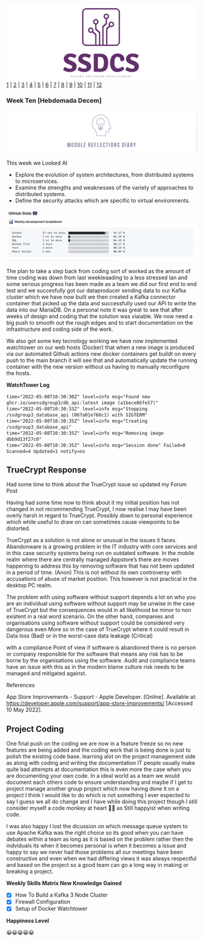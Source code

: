 ![Logo](Images/Logo.png)
[1](/MyPortfolio/SSDCS/Unit01.html) | [2](/MyPortfolio/SSDCS/Unit02.html) | [3](/MyPortfolio/SSDCS/Unit03.html) | [4](/MyPortfolio/SSDCS/Unit04.html) | [5](/MyPortfolio/SSDCS/Unit05.html) | [6](/MyPortfolio/SSDCS/Unit06.html) | [7](/MyPortfolio/SSDCS/Unit07.html) | [8](/MyPortfolio/SSDCS/Unit08.html) | [9](/MyPortfolio/SSDCS/Unit09.html) | [10](/MyPortfolio/SSDCS/Unit10.html) | [11](/MyPortfolio/SSDCS/Unit11.html) | [12](/MyPortfolio/SSDCS/Unit12.html)
### Week Ten [Hebdomada Decem]

![Logo](Images/Diary.png)

This week we Looked At

* Explore the evolution of system architectures, from distributed systems to microservices.
* Examine the strengths and weaknesses of the variety of approaches to distributed systems.
* Define the security attacks which are specific to virtual environments.

![Logo](Images/Stats.png)

The plan to take a step back from coding sort of worked as the amount of time coding was down from last weekleaading to a less stressed Ian and some serious progress has been made as a team we did our first end to end test and we succesfully got our dataproducer sending data to our Kafka cluster which we have now built we then created a Kafka connector container that picked up the data and successfully used our API to write the data into our MariaDB. On a personal note it was great to see that after weeks of design and coding that the solution was viaiable. We now need a big push to smooth out the rough edges and to start documentation on the infrastructure and coding side of the work.

We also got some key tecnology working we have now implemented watchtower on our web hosts (Docker) that when a new image is produced via our automated Github actions new docker containers get buildt on every push to the main branch it will see that and automatically update the running container with the new version without us having to manually reconfigure the hosts. 

**WatchTower Log**

```shell
time="2022-05-08T10:30:30Z" level=info msg="Found new ghcr.io/uoessdgroup3/db_api:latest image (a1bece86fe57)"
time="2022-05-08T10:30:33Z" level=info msg="Stopping /ssdgroup3_database_api (067a01e766c1) with SIGTERM"
time="2022-05-08T10:30:35Z" level=info msg="Creating /ssdgroup3_database_api"
time="2022-05-08T10:30:35Z" level=info msg="Removing image dbb9d13f27c0"
time="2022-05-08T10:30:35Z" level=info msg="Session done" Failed=0 Scanned=4 Updated=1 notify=no
```

## TrueCrypt Response

Had some time to think about the TrueCrypt issue so updated my Forum Post

Having had some time now to think about it my initial position has not changed in not recommending TrueCrypt, I now realise I may have been overly harsh in regard to TrueCrypt. Possibly down to personal experience which while useful to draw on can sometimes cause viewpoints to be distorted.

TrueCrypt as a solution is not alone or unusual in the issues it faces. Abandonware is a growing problem in the IT industry with core services and in this case security systems being run on outdated software. In the mobile realm where there are centrally managed Appstore’s there are moves happening to address this by removing software that has not been updated in a period of time. (Anon) This is not without its own controversy with accusations of abuse of market position. This however is not practical in the desktop PC realm.

The problem with using software without support depends a lot on who you are an individual using software without support may be unwise in the case of TrueCrypt but the consequences would in all likelihood be minor to non existent in a real word scenario. On the other hand, companies and organisations using software without support could be considered very dangerous even More so in the case of TrueCrypt where it could result in Data loss (Bad) or in the worst-case data leakage (Critical)

with a compliance Point of view if software is abandoned there is no person or company responsible for the software that means any risk has to be borne by the organisations using the software. Audit and compliance teams have an issue with this as in the modern blame culture risk needs to be managed and mitigated against.     

References

App Store Improvements - Support - Apple Developer. [Online]. Available at: https://developer.apple.com/support/app-store-improvements/ [Accessed 10 May 2022].

## Project Coding

One final push on the coding we are now in a feature freeze so no new features are being added and the coding work that is being done is just to polish the existing code base. learning alot on the project management side as along with coding and writing the documentation IT people usually make quite bad attempts at documentation this is even more the case when you are documenting your own code. In a ideal world as a team we would document each others code to ensure understanding and maybe if I get to project manage another group project which now having done it on a project I think I would like to do which is not something I ever expected to say I guess we all do change and I have while doing this project though I still consider myself a code monkey at heart 👨‍💻 as Still happyist when writing code.  

I was also happy I lost the dicussion on which message queue system to use Apache Kafka was the right choice so its good when you can have debates within a team as long as it is based on the problem rather then the indviduals its when it becomes personal is when it becomes a issue and happy to say we never had those problems all our meetings have been constructive and even when we had differing views it was always respectful and based on the project so a good team can go a long way in making or breaking a project.

**Weekly Skills Matrix New Knowledge Gained**

- [x] How To Build a Kafka 3 Node Cluster 
- [x] Firewall Configuration
- [x] Setup of Docker Watchtower 

**Happiness Level**

😀😀😀😀😀
